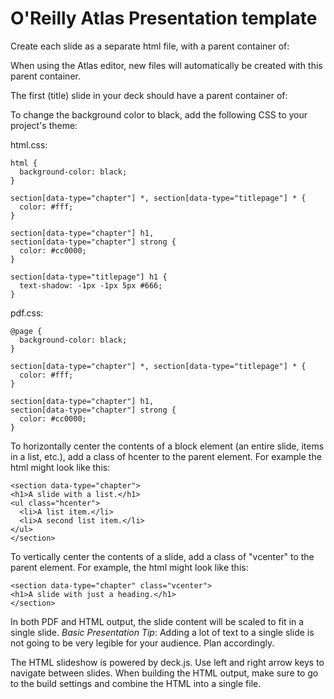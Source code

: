 # O'Reilly Atlas Presentation template

Create each slide as a separate html file, with a parent container of: 
    <section data-type="chapter">

When using the Atlas editor, new files will automatically be created with this parent container.

The first (title) slide in your deck should have a parent container of:
    <section data-type="titlepage">

To change the background color to black, add the following CSS to your project's theme:

html.css:

    html {
      background-color: black;
    }

    section[data-type="chapter"] *, section[data-type="titlepage"] * {
      color: #fff;
    }

    section[data-type="chapter"] h1, 
    section[data-type="chapter"] strong {
      color: #cc0000;
    }

    section[data-type="titlepage"] h1 {
      text-shadow: -1px -1px 5px #666;
    }

pdf.css:

    @page {
      background-color: black;
    }

    section[data-type="chapter"] *, section[data-type="titlepage"] * {
      color: #fff;
    }

    section[data-type="chapter"] h1, 
    section[data-type="chapter"] strong {
      color: #cc0000;
    }

To horizontally center the contents of a block element (an entire slide, items in a list, etc.), add a class of hcenter to the parent element. For example the html might look like this:

    <section data-type="chapter">
    <h1>A slide with a list.</h1>
    <ul class="hcenter">
      <li>A list item.</li>
      <li>A second list item.</li>
    </ul>
    </section>

To vertically center the contents of a slide, add a class of "vcenter" to the parent element. For example, the html might look like this:

    <section data-type="chapter" class="vcenter">
    <h1>A slide with just a heading.</h1>
    </section>

In both PDF and HTML output, the slide content will be scaled to fit in a single slide. _Basic Presentation Tip_: Adding a lot of text to a single slide is not going to be very legible for your audience. Plan accordingly.

The HTML slideshow is powered by deck.js. Use left and right arrow keys to navigate between slides. When building the HTML output, make sure to go to the build settings and combine the HTML into a single file.
